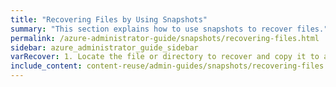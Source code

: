 ```yaml
---
title: "Recovering Files by Using Snapshots"
summary: "This section explains how to use snapshots to recover files."
permalink: /azure-administrator-guide/snapshots/recovering-files.html
sidebar: azure_administrator_guide_sidebar
varRecover: 1. Locate the file or directory to recover and copy it to a new location.
include_content: content-reuse/admin-guides/snapshots/recovering-files.md
---
```



